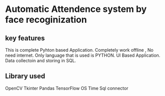# Automatic Attendence system by face recoginization

## key features
This is complete Pyhton based Application.
Completely work offline , No need internet.
Only language that is used is PYTHON.
UI Based Application.
Data collectoin and storing in SQL.

## Library used
OpenCV
Tkinter
Pandas
TensorFlow
OS
Time
Sql connector
